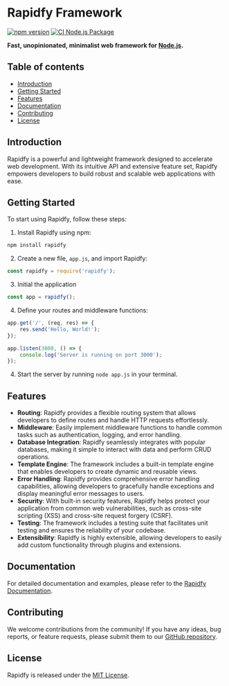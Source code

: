 # Rapidfy Framework

[![npm version](https://badge.fury.io/js/rapidfy.svg)](https://badge.fury.io/js/rapidfy)
[![CI Node.js Package](https://github.com/KimmyLps/rapidfy/actions/workflows/ci-package.yml/badge.svg?branch=main)](https://github.com/KimmyLps/rapidfy/actions/workflows/ci-package.yml)

**Fast, unopinionated, minimalist web framework for [Node.js](http://nodejs.org).**

## Table of contents

* [Introduction](#introduction)
* [Getting Started](#getting-started)
* [Features](#features)
* [Documentation](#documentation)
* [Contributing](#contributing)
* [License](#license)

## Introduction
Rapidfy is a powerful and lightweight framework designed to accelerate web development. With its intuitive API and extensive feature set, Rapidfy empowers developers to build robust and scalable web applications with ease.

## Getting Started
To start using Rapidfy, follow these steps:

1. Install Rapidfy using npm:
```bash
npm install rapidfy
```

2. Create a new file, `app.js`, and import Rapidfy:
```javascript
const rapidfy = require('rapidfy');
```

3. Initial the application
```javascript
const app = rapidfy();
```

4. Define your routes and middleware functions:
```javascript
app.get('/', (req, res) => {
    res.send('Hello, World!');
});

app.listen(3000, () => {
    console.log('Server is running on port 3000');
});
```

4. Start the server by running `node app.js` in your terminal.

## Features
- **Routing**: Rapidfy provides a flexible routing system that allows developers to define routes and handle HTTP requests effortlessly.
- **Middleware**: Easily implement middleware functions to handle common tasks such as authentication, logging, and error handling.
- **Database Integration**: Rapidfy seamlessly integrates with popular databases, making it simple to interact with data and perform CRUD operations.
- **Template Engine**: The framework includes a built-in template engine that enables developers to create dynamic and reusable views.
- **Error Handling**: Rapidfy provides comprehensive error handling capabilities, allowing developers to gracefully handle exceptions and display meaningful error messages to users.
- **Security**: With built-in security features, Rapidfy helps protect your application from common web vulnerabilities, such as cross-site scripting (XSS) and cross-site request forgery (CSRF).
- **Testing**: The framework includes a testing suite that facilitates unit testing and ensures the reliability of your codebase.
- **Extensibility**: Rapidfy is highly extensible, allowing developers to easily add custom functionality through plugins and extensions.

## Documentation
For detailed documentation and examples, please refer to the [Rapidfy Documentation](https://rapidfy-docs.com).

## Contributing
We welcome contributions from the community! If you have any ideas, bug reports, or feature requests, please submit them to our [GitHub repository](https://github.com/KimmyLps/rapidfy.git).

## License
Rapidfy is released under the [MIT License](https://opensource.org/licenses/MIT).
